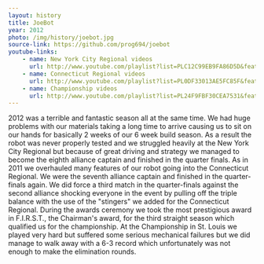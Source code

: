 ```yaml
---
layout: history
title: JoeBot
year: 2012
photo: /img/history/joebot.jpg
source-link: https://github.com/prog694/joebot
youtube-links:
    - name: New York City Regional videos
      url: http://www.youtube.com/playlist?list=PLC12C99EB9FA86D5D&feature=plcp 
    - name: Connecticut Regional videos
      url: http://www.youtube.com/playlist?list=PL0DF33013AE5FC85F&feature=plcp
    - name: Championship videos
      url: http://www.youtube.com/playlist?list=PL24F9FBF30CEA7531&feature=plcp
---
```

2012 was a terrible and fantastic season all at the same time. We had huge problems with our materials taking a long time to arrive causing us to sit on our hands for basically 2 weeks of our 6 week build season. As a result the robot was never properly tested and we struggled heavily at the New York City Regional but because of great driving and strategy we managed to become the eighth alliance captain and finished in the quarter finals. As in 2011 we overhauled many features of our robot going into the Connecticut Regional. We were the seventh alliance captain and finished in the quarter-finals again. We did force a third match in the quarter-finals against the second alliance shocking everyone in the event by pulling off the triple balance with the use of the "stingers" we added for the Connecticut Regional. During the awards ceremony we took the most prestigious award in F.I.R.S.T., the Chairman's award, for the third straight season which qualified us for the championship. At the Championship in St. Louis we played very hard but suffered some serious mechanical failures but we did manage to walk away with a 6-3 record which unfortunately was not enough to make the elimination rounds.
